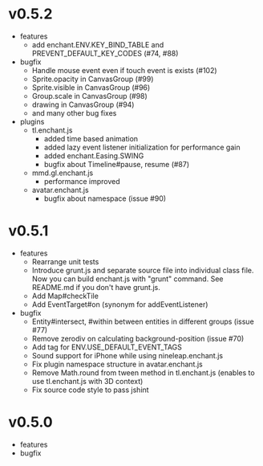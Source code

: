 
# v0.5.2

- features
    - add enchant.ENV.KEY_BIND_TABLE and PREVENT_DEFAULT_KEY_CODES (#74, #88)
- bugfix
    - Handle mouse event even if touch event is exists (#102)
    - Sprite.opacity in CanvasGroup (#99)
    - Sprite.visible in CanvasGroup (#96)
    - Group.scale in CanvasGroup (#98)
    - drawing in CanvasGroup (#94)
    - and many other bug fixes
- plugins
    - tl.enchant.js
        - added time based animation
        - added lazy event listener initialization for performance gain
        - added enchant.Easing.SWING
        - bugfix about Timeline#pause, resume (#87)
    - mmd.gl.enchant.js
        - performance improved
    - avatar.enchant.js
        - bugfix about namespace (issue #90)

# v0.5.1

- features 
    - Rearrange unit tests
    - Introduce grunt.js and separate source file into individual class file.
      Now you can build enchant.js with "grunt" command.
      See README.md if you don't have grunt.js.
    - Add Map#checkTile
    - Add EventTarget#on (synonym for addEventListener)
- bugfix
    - Entity#intersect, #within between entities in different groups (issue #77)
    - Remove zerodiv on calculating background-position (issue #70)
    - Add <area> tag for ENV.USE_DEFAULT_EVENT_TAGS
    - Sound support for iPhone while using nineleap.enchant.js
    - Fix plugin namespace structure in avatar.enchant.js
    - Remove Math.round from tween method in tl.enchant.js (enables to use tl.enchant.js with 3D context)
    - Fix source code style to pass jshint

# v0.5.0

- features
- bugfix
